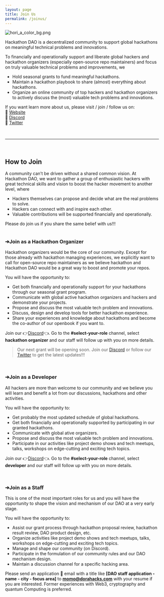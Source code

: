 ```yaml
---
layout: page
title: Join Us
permalink: /joinus/
---
```


![hori_a_color_bg.png](/Hackathon-Playbook/img/hori_a_color_bg.png)

Hackathon DAO is a decentralized community to support global hackathons on meaningful technical problems and innovations. 

To financially and operationally support and liberate global hackers and hackathon organizers (especially open-source repo maintainers) and focus on truly valuable technical problems and improvements, we 
- Hold seasonal grants to fund meaningful hackathons. 
- Maintain a hackathon playbook to share (almost) everything about hackathons.
- Organize an online community of top hackers and hackathon organizers to actively discuss the (most) valuable tech problems and innovations.

If you want learn more about us, please visit / join / follow us on:
<br> 🔗 [Website][Website] 
<br> 🔗 [Discord][Discord]
<br> 🔗 [Twitter][Twitter] 

<br>

----

<br>

## How to Join
A community can’t be driven without a shared common vision. At Hackathon DAO, we want to gather a group of enthusiastic hackers with great technical skills and vision to boost the hacker movement to another level, where
- Hackers themselves can propose and decide what are the real problems to solve.
- Hackers can connect with and inspire each other.
- Valuable contributions will be supported financially and operationally.

Please do join us if you share the same belief with us!!!
<br>
<br>

### **➔Join as a Hackathon Organizer**
Hackathon organizers would be the core of our community. Except for those already with hackathon managing experiences, we explicitly want to call for open-source repo maintainers as we believe hackathon and Hackathon DAO would be a great way to boost and promote your repos.

You will have the opportunity to:
- Get both financially and operationally support for your hackathons through our seasonal grant program.
- Communicate with global active hackathon organizers and hackers and demonstrate your projects.
- Propose and discuss the most valuable tech problem and innovations. 
- Discuss, design and develop tools for better hackathon experience.
- Share your experiences and knowledge about hackathons and become the co-author of our openbook if you want to.

Join our 👉[Discord][Discord]👈. Go to the **#select-your-role** channel, select **hackathon organizer** and our staff will follow up with you on more details. 

> Our next grant will be opening soon. Join our [Discord][Discord] or follow our [Twitter][Twitter] to get the latest updates!!!

<br>

### **➔Join as a Developer**
All hackers are more than welcome to our community and we believe you will learn and benefit a lot from our discussions, hackathons and other activities. 

You will have the opportunity to:
- Get probably the most updated schedule of global hackathons.
- Get both financially and operationally supported by participating in our granted hackathons.
- Communicate with global ative organizers.
- Propose and discuss the most valuable tech problem and innovations. 
- Participate in our activities like project demo shows and tech meetups, talks, workshops on edge-cutting and exciting tech topics.

Join our 👉[Discord][Discord]👈. Go to the **#select-your-role** channel, select **developer** and our staff will follow up with you on more details.

<br>

### **➔Join as a Staff**
This is one of the most important roles for us and you will have the opportunity to shape the vision and mechanism of our DAO at a very early stage. 

You will have the opportunity to:
- Assist our grant process through hackathon proposal review, hackathon result review, DAO product design, etc.
- Organize activities like project demo shows and tech meetups, talks, workshops on edge-cutting and exciting tech topics.
- Manage and shape our community (on Discord).
- Participate in the formulation of our community rules and our DAO mechanism design.
- Maintain a discussion channel for a specific hacking area.

Please send an application 📧 email with a title like **[DAO staff application - name - city - focus area]** to **momo@dorahacks.com** with your resume if you are interested. Former experiences with Web3, cryptography and quantum Computing is preferred.

<br>


[Website]: https://dorahacksglobal.github.io/Hackathon-Playbook/dao/
[Discord]: https://discord.gg/gVBYGfmwQv
[Twitter]: https://twitter.com/hackathonDAO
